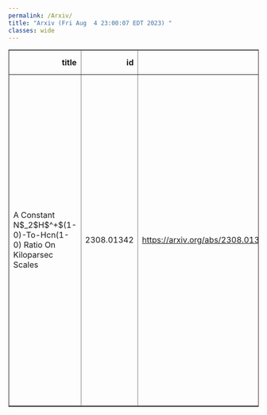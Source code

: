 ```yaml
---
permalink: /Arxiv/
title: "Arxiv (Fri Aug  4 23:00:07 EDT 2023) "
classes: wide
---
```

<table border="1" class="dataframe">
  <thead>
    <tr style="text-align: right;">
      <th>title</th>
      <th>id</th>
      <th>url</th>
      <th>authors</th>
      <th>Local Authors</th>
    </tr>
  </thead>
  <tbody>
    <tr>
      <td>A Constant N$_2$H$^+$(1-0)-To-Hcn(1-0) Ratio On Kiloparsec Scales</td>
      <td>2308.01342</td>
      <td><a href="https://arxiv.org/abs/2308.01342" target="_blank">https://arxiv.org/abs/2308.01342</a></td>
      <td>M. J. Jiménez-Donaire, A. Usero, I. Bešlić, M. Tafalla, A. Chacón-Tanarro, Q. Salomé, C. Eibensteiner, A. García-Rodríguez, A. Hacar, A. T. Barnes, F. Bigiel, M. Chevance, D. Colombo, D. A. Dale, T. A. Davis, S. C. O. Glover, J. Kauffmann, R. S. Klessen, A. K. Leroy, L. Neumann, H. Pan, J. Pety, M. Querejeta, T. Saito, E. Schinnerer, S. Stuber, T. G. Williams</td>
      <td>Adam Leroy</td>
    </tr>
  </tbody>
</table>
